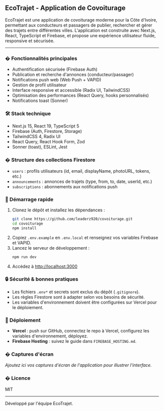 ## EcoTrajet - Application de Covoiturage

EcoTrajet est une application de covoiturage moderne pour la Côte d'Ivoire, permettant aux conducteurs et passagers de publier, rechercher et gérer des trajets entre différentes villes. L'application est construite avec Next.js, React, TypeScript et Firebase, et propose une expérience utilisateur fluide, responsive et sécurisée.

---

### � Fonctionnalités principales
- Authentification sécurisée (Firebase Auth)
- Publication et recherche d'annonces (conducteur/passager)
- Notifications push web (Web Push + VAPID)
- Gestion de profil utilisateur
- Interface responsive et accessible (Radix UI, TailwindCSS)
- Optimisation des performances (React Query, hooks personnalisés)
- Notifications toast (Sonner)

### 🛠️ Stack technique
- Next.js 15, React 19, TypeScript 5
- Firebase (Auth, Firestore, Storage)
- TailwindCSS 4, Radix UI
- React Query, React Hook Form, Zod
- Sonner (toast), ESLint, Jest

### � Structure des collections Firestore
- `users` : profils utilisateurs (id, email, displayName, photoURL, tokens, etc.)
- `announcements` : annonces de trajets (type, from, to, date, userId, etc.)
- `subscriptions` : abonnements aux notifications push

### 🚀 Démarrage rapide
1. Clonez le dépôt et installez les dépendances :
   ```bash
   git clone https://github.com/leaderz920/covoiturage.git
   cd covoiturage
   npm install
   ```
2. Copiez `.env.example` en `.env.local` et renseignez vos variables Firebase et VAPID.
3. Lancez le serveur de développement :
   ```bash
   npm run dev
   ```
4. Accédez à [http://localhost:3000](http://localhost:3000)

### 🔒 Sécurité & bonnes pratiques
- Les fichiers `.env*` et secrets sont exclus du dépôt (`.gitignore`).
- Les règles Firestore sont à adapter selon vos besoins de sécurité.
- Les variables d'environnement doivent être configurées sur Vercel pour le déploiement.

### 📝 Déploiement
- **Vercel** : push sur GitHub, connectez le repo à Vercel, configurez les variables d'environnement, déployez.
- **Firebase Hosting** : suivez le guide dans `FIREBASE_HOSTING.md`.

### � Captures d'écran
_Ajoutez ici vos captures d'écran de l'application pour illustrer l'interface._

### � Licence
MIT

---

Développé par l'équipe EcoTrajet.
